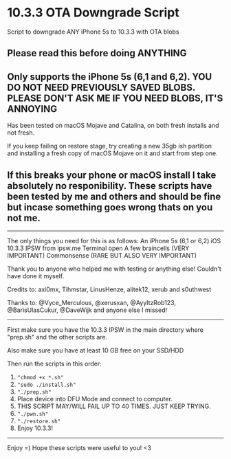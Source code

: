 # 10.3.3 OTA Downgrade Script
 Script to downgrade ANY iPhone 5s to 10.3.3 with OTA blobs
 
Please read this before doing ANYTHING
-------------------------------------------

Only supports the iPhone 5s (6,1 and 6,2).
YOU DO NOT NEED PREVIOUSLY SAVED BLOBS. 
PLEASE DON'T ASK ME IF YOU NEED BLOBS, IT'S ANNOYING
-------------------------------------------

Has been tested on macOS Mojave and Catalina, on both fresh installs and not fresh. 

If you keep failing on restore stage, try creating a new 35gb ish partition and installing a fresh copy of macOS Mojave on it and start from step one. 

If this breaks your phone or macOS install I take absolutely no responibility.
These scripts have been tested by me and others and should be fine but incase something goes wrong thats on you not me. 
-------------------------------------------
-------------------------------------------

The only things you need for this is as follows: 
An iPhone 5s (6,1 or 6,2)
iOS 10.3.3 IPSW from ipsw.me 
Terminal open
A few braincells (VERY IMPORTANT) 
Commonsense (RARE BUT ALSO VERY IMPORTANT)

Thank you to anyone who helped me with testing or anything else! Couldn't have done it myself. 

Credits to: axi0mx, Tihmstar, LinusHenze, alitek12, xerub and s0uthwest

Thanks to: @Vyce_Merculous, @xerusxan, @AyyItzRob123, @BarisUlasCukur, @DaveWijk and anyone else I missed!

-------------------------------------------

First make sure you have the 10.3.3 IPSW in the main directory where "prep.sh" and the other scripts are.

Also make sure you have at least 10 GB free on your SSD/HDD

Then run the scripts in this order:
1. `"chmod +x *.sh"`
2. `"sudo ./install.sh"`
3. `"./prep.sh"`
4. Place device into DFU Mode and connect to computer. 
5. THIS SCRIPT MAY/WILL FAIL UP TO 40 TIMES. JUST KEEP TRYING. 
6. `"./pwn.sh"`
7. `"./restore.sh"`
8. Enjoy 10.3.3! 

-------------------------------------------

Enjoy =) Hope these scripts were useful to you! <3 
